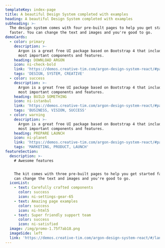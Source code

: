 ```yaml
---
templateKey: index-page
title: A beautiful Design System completed with examples
heading: A beautiful Design System completed with examples
subheading: >-
  The design system comes with four pre-built pages to help you get started
  faster. You can change the text and images and you're good to go.
demoCards:
  - color: primary
    description: >-
      Argon is a great free UI package based on Bootstrap 4 that includes the
      most important components and features.
    heading: DOWNLOAD ARGON
    icon: ni-check-bold
    link: 'https://demos.creative-tim.com/argon-design-system-react/#pablo'
    tags: 'DESIGN, SYSTEM, CREATIVE'
  - color: success
    description: >-
      Argon is a great free UI package based on Bootstrap 4 that includes the
      most important components and features.
    heading: BUILD SOMETHING
    icon: ni-istanbul
    link: 'https://demos.creative-tim.com/argon-design-system-react/#pablo'
    tags: 'BUSINESS, VISION, SUCCESS'
  - color: warning
    description: >-
      Argon is a great free UI package based on Bootstrap 4 that includes the
      most important components and features.
    heading: PREPARE LAUNCH
    icon: ni-planet
    link: 'https://demos.creative-tim.com/argon-design-system-react/#pablo'
    tags: 'MARKETING, PRODUCT, LAUNCH'
featureSection:
  description: >-
    # Awesome features


    The kit comes with three pre-built pages to help you get started faster. You
    can change the text and images and you're good to go.
  iconList:
    - text: Carefully crafted components
      color: success
      icon: ni-settings-gear-65
    - text: Amazing page examples
      color: success
      icon: ni-html5
    - text: Super friendly support team
      color: success
      icon: ni-satisfied
  image: /img/promo-1.75f7ab18.png
  imageSide: left
  link: 'https://demos.creative-tim.com/argon-design-system-react/#/landing-page'
---
```


